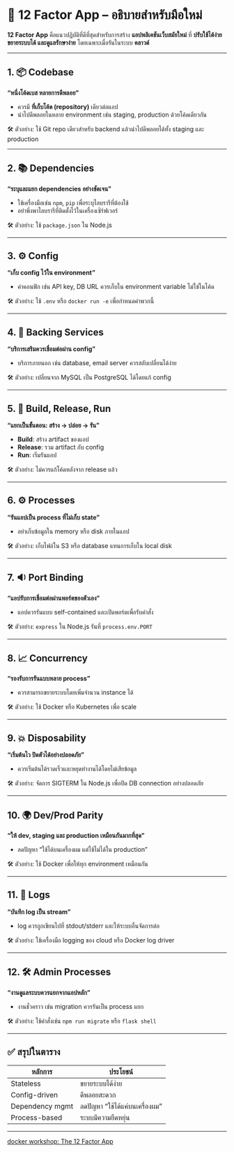 
# 🧠 12 Factor App – อธิบายสำหรับมือใหม่

**12 Factor App** คือแนวปฏิบัติที่ดีที่สุดสำหรับการสร้าง **แอปพลิเคชันเว็บสมัยใหม่** ที่ **ปรับใช้ได้ง่าย ขยายระบบได้ และดูแลรักษาง่าย** โดยเฉพาะเมื่อรันในระบบ **คลาวด์**

---

## 1. 📦 Codebase  
**“หนึ่งโค้ดเบส หลายการดีพลอย”**

- ควรมี **ที่เก็บโค้ด (repository)** เดียวต่อแอป
- นำไปดีพลอยในหลาย environment เช่น staging, production ด้วยโค้ดเดียวกัน

🛠 ตัวอย่าง: ใช้ Git repo เดียวสำหรับ backend แล้วนำไปดีพลอยได้ทั้ง staging และ production

---

## 2. 📚 Dependencies  
**“ระบุและแยก dependencies อย่างชัดเจน”**

- ใช้เครื่องมือเช่น `npm`, `pip` เพื่อระบุไลบรารีที่ต้องใช้
- อย่าพึ่งพาไลบรารีที่ติดตั้งไว้ในเครื่องเซิร์ฟเวอร์

🛠 ตัวอย่าง: ใช้ `package.json` ใน Node.js

---

## 3. ⚙️ Config  
**“เก็บ config ไว้ใน environment”**

- ค่าคอนฟิก เช่น API key, DB URL ควรเก็บใน environment variable ไม่ใช่ในโค้ด

🛠 ตัวอย่าง: ใช้ `.env` หรือ `docker run -e` เพื่อกำหนดค่าพวกนี้

---

## 4. 🔌 Backing Services  
**“บริการเสริมควรเชื่อมต่อผ่าน config”**

- บริการภายนอก เช่น database, email server ควรสลับเปลี่ยนได้ง่าย

🛠 ตัวอย่าง: เปลี่ยนจาก MySQL เป็น PostgreSQL ได้โดยแก้ config

---

## 5. 🔨 Build, Release, Run  
**“แยกเป็นขั้นตอน: สร้าง → ปล่อย → รัน”**

- **Build**: สร้าง artifact ของแอป
- **Release**: รวม artifact กับ config
- **Run**: เริ่มรันแอป

🛠 ตัวอย่าง: ไม่ควรแก้โค้ดหลังจาก release แล้ว

---

## 6. ⚙️ Processes  
**“รันแอปเป็น process ที่ไม่เก็บ state”**

- อย่าเก็บข้อมูลใน memory หรือ disk ภายในแอป

🛠 ตัวอย่าง: เก็บไฟล์ใน S3 หรือ database แทนการเก็บใน local disk

---

## 7. 🔉 Port Binding  
**“แอปรับการเชื่อมต่อผ่านพอร์ตของตัวเอง”**

- แอปควรรันแบบ self-contained และเปิดพอร์ตเพื่อรับคำสั่ง

🛠 ตัวอย่าง: `express` ใน Node.js รันที่ `process.env.PORT`

---

## 8. 📈 Concurrency  
**“รองรับการรันแบบหลาย process”**

- ควรสามารถขยายระบบโดยเพิ่มจำนวน instance ได้

🛠 ตัวอย่าง: ใช้ Docker หรือ Kubernetes เพื่อ scale

---

## 9. 💥 Disposability  
**“เริ่มต้นไว ปิดตัวได้อย่างปลอดภัย”**

- ควรเริ่มต้นได้รวดเร็วและหยุดทำงานได้โดยไม่เสียข้อมูล

🛠 ตัวอย่าง: จัดการ SIGTERM ใน Node.js เพื่อปิด DB connection อย่างปลอดภัย

---

## 10. 🌍 Dev/Prod Parity  
**“ให้ dev, staging และ production เหมือนกันมากที่สุด”**

- ลดปัญหา “ใช้ได้บนเครื่องผม แต่ใช้ไม่ได้ใน production”

🛠 ตัวอย่าง: ใช้ Docker เพื่อให้ทุก environment เหมือนกัน

---

## 11. 📜 Logs  
**“บันทึก log เป็น stream”**

- log ควรถูกเขียนไปที่ stdout/stderr และให้ระบบอื่นจัดการต่อ

🛠 ตัวอย่าง: ใช้เครื่องมือ logging ของ cloud หรือ Docker log driver

---

## 12. 🛠 Admin Processes  
**“งานดูแลระบบควรแยกจากแอปหลัก”**

- งานชั่วคราว เช่น migration ควรรันเป็น process แยก

🛠 ตัวอย่าง: ใช้คำสั่งเช่น `npm run migrate` หรือ `flask shell`

---

## ✅ สรุปในตาราง

| หลักการ             | ประโยชน์                         |
|----------------------|-----------------------------------|
| Stateless            | ขยายระบบได้ง่าย                |
| Config-driven        | ดีพลอยสะดวก                    |
| Dependency mgmt      | ลดปัญหา “ใช้ได้แค่บนเครื่องผม” |
| Process-based        | ระบบมีความยืดหยุ่น              |

---

[docker workshop: The 12 Factor App](./docker_workshop.md#the-12-factor-appenth)
